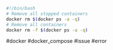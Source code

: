 ```bash
#!/bin/bash
# Remove all stopped containers
docker rm $(docker ps -a -q)
# Remove all containers
docker rm -f $(docker ps -a -q)
```

#docker #docker_compose #issue #error